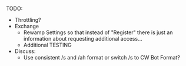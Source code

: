 TODO:
* Throttling?
* Exchange
    * Rewamp Settings so that instead of "Register" there is just an information about requesting additional access...
    * Additional TESTING
* Discuss: 
    * Use consistent /s and /ah format or switch /s to CW Bot Format?
